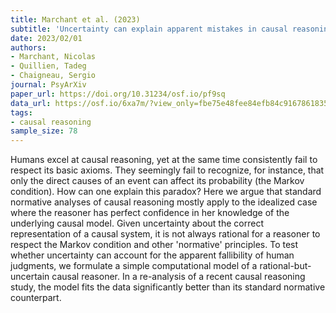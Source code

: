 ```yaml
---
title: Marchant et al. (2023)
subtitle: 'Uncertainty can explain apparent mistakes in causal reasoning'
date: 2023/02/01
authors:
- Marchant, Nicolas
- Quillien, Tadeg
- Chaigneau, Sergio
journal: PsyArXiv
paper_url: https://doi.org/10.31234/osf.io/pf9sq
data_url: https://osf.io/6xa7m/?view_only=fbe75e48fee84efb84c9167861835f02
tags:
- causal reasoning
sample_size: 78
---
```


Humans excel at causal reasoning, yet at the same time consistently fail to respect its basic axioms. They seemingly fail to recognize, for instance, that only the direct causes of an event can affect its probability (the Markov condition). How can one explain this paradox? Here we argue that standard normative analyses of causal reasoning mostly apply to the idealized case where the reasoner has perfect confidence in her knowledge of the underlying causal model. Given uncertainty about the correct representation of a causal system, it is not always rational for a reasoner to respect the Markov condition and other 'normative' principles. To test whether uncertainty can account for the apparent fallibility of human judgments, we formulate a simple computational model of a rational-but-uncertain causal reasoner. In a re-analysis of a recent causal reasoning study, the model fits the data significantly better than its standard normative counterpart.
